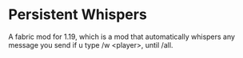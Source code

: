 # Persistent Whispers
A fabric mod for 1.19, which is a mod that automatically whispers any message you send if u type /w &lt;player>, until /all.
